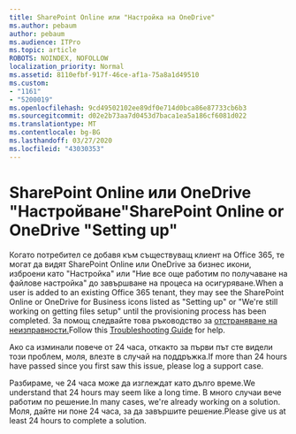 ```yaml
---
title: SharePoint Online или "Настройка на OneDrive"
ms.author: pebaum
author: pebaum
ms.audience: ITPro
ms.topic: article
ROBOTS: NOINDEX, NOFOLLOW
localization_priority: Normal
ms.assetid: 8110efbf-917f-46ce-af1a-75a8a1d49510
ms.custom:
- "1161"
- "5200019"
ms.openlocfilehash: 9cd49502102ee89df0e714d0bca86e87733cb6b3
ms.sourcegitcommit: d02e2b73aa7d0453d7baca1ea5a186cf6081d022
ms.translationtype: MT
ms.contentlocale: bg-BG
ms.lasthandoff: 03/27/2020
ms.locfileid: "43030353"
---
```

# <a name="sharepoint-online-or-onedrive-setting-up"></a><span data-ttu-id="82bab-102">SharePoint Online или OneDrive "Настройване"</span><span class="sxs-lookup"><span data-stu-id="82bab-102">SharePoint Online or OneDrive "Setting up"</span></span>

<span data-ttu-id="82bab-103">Когато потребител се добавя към съществуващ клиент на Office 365, те могат да видят SharePoint Online или OneDrive за бизнес икони, изброени като "Настройка" или "Ние все още работим по получаване на файлове настройка" до завършване на процеса на осигуряване.</span><span class="sxs-lookup"><span data-stu-id="82bab-103">When a user is added to an existing Office 365 tenant, they may see the SharePoint Online or OneDrive for Business icons listed as "Setting up" or "We're still working on getting files setup" until the provisioning process has been completed.</span></span> <span data-ttu-id="82bab-104">За помощ следвайте това ръководство за [отстраняване на неизправности.](https://docs.microsoft.com/sharepoint/support/sites/troubleshooting-guide-for-sites-stopped-at-provisioning)</span><span class="sxs-lookup"><span data-stu-id="82bab-104">Follow this [Troubleshooting Guide](https://docs.microsoft.com/sharepoint/support/sites/troubleshooting-guide-for-sites-stopped-at-provisioning) for help.</span></span>

<span data-ttu-id="82bab-105">Ако са изминали повече от 24 часа, откакто за първи път сте видели този проблем, моля, влезте в случай на поддръжка.</span><span class="sxs-lookup"><span data-stu-id="82bab-105">If more than 24 hours have passed since you first saw this issue, please log a support case.</span></span>

<span data-ttu-id="82bab-106">Разбираме, че 24 часа може да изглеждат като дълго време.</span><span class="sxs-lookup"><span data-stu-id="82bab-106">We understand that 24 hours may seem like a long time.</span></span> <span data-ttu-id="82bab-107">В много случаи вече работим по решение.</span><span class="sxs-lookup"><span data-stu-id="82bab-107">In many cases, we're already working on a solution.</span></span> <span data-ttu-id="82bab-108">Моля, дайте ни поне 24 часа, за да завършите решение.</span><span class="sxs-lookup"><span data-stu-id="82bab-108">Please give us at least 24 hours to complete a solution.</span></span>

